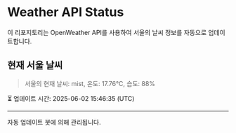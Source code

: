 
# Weather API Status

이 리포지토리는 OpenWeather API를 사용하여 서울의 날씨 정보를 자동으로 업데이트합니다.

## 현재 서울 날씨
> 서울의 현재 날씨: mist, 온도: 17.76°C, 습도: 88%

⏳ 업데이트 시간: 2025-06-02 15:46:35 (UTC)

---
자동 업데이트 봇에 의해 관리됩니다.
